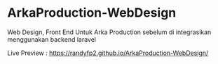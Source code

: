 # ArkaProduction-WebDesign
Web Design, Front End Untuk Arka Production sebelum di integrasikan menggunakan backend laravel

Live Preview :
https://randyfp2.github.io/ArkaProduction-WebDesign/
